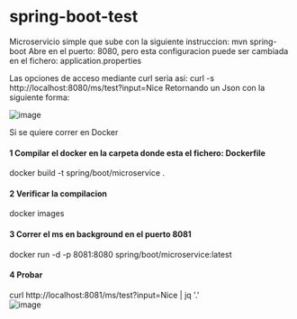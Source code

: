# spring-boot-test
Microservicio simple que sube con la siguiente instruccion: mvn spring-boot
Abre en el puerto: 8080, pero esta configuracion puede ser cambiada en el fichero: application.properties

Las opciones de acceso mediante curl seria asi: curl -s http://localhost:8080/ms/test?input=Nice
Retornando un Json con la siguiente forma:

![image](https://github.com/samuelngarciar/spring-boot-test/assets/84947793/8cdf2076-9429-4e0e-952d-894d82a03c8b)


Si se quiere correr en Docker
#### 1 Compilar el docker en la carpeta donde esta el fichero: Dockerfile<br>
docker build -t spring/boot/microservice .<br>
#### 2 Verificar la compilacion<br>
docker images<br>
#### 3 Correr el ms en background en el puerto 8081<br>
docker run -d -p 8081:8080 spring/boot/microservice:latest<br>
#### 4 Probar<br>
curl http://localhost:8081/ms/test?input=Nice | jq '.'<br>
![image](https://github.com/samuelngarciar/spring-boot-test/assets/84947793/3a766789-0089-4d1c-a838-07ef0d773d7f)

